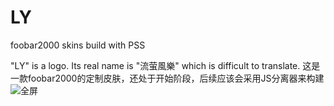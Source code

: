 # LY
foobar2000 skins build with PSS

"LY" is a logo. Its real name is "流萤風樂" which is difficult to translate.
这是一款foobar2000的定制皮肤，还处于开始阶段，后续应该会采用JS分离器来构建
![全屏](https://user-images.githubusercontent.com/118243852/212598632-2d0d4170-71d0-4a91-9e28-5956097f8800.png)
